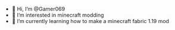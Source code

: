 - 👋 Hi, I’m @Gamer069
- 👀 I’m interested in minecraft modding
- 🌱 I’m currently learning how to make a minecraft fabric 1.19 mod

<!---
Gamer069/Gamer069 is a ✨ special ✨ repository because its `README.md` (this file) appears on your GitHub profile.
You can click the Preview link to take a look at your changes.
--->
